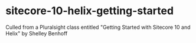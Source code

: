 # sitecore-10-helix-getting-started
Culled from a Pluralsight class entitled "Getting Started with Sitecore 10 and Helix" by Shelley Benhoff
